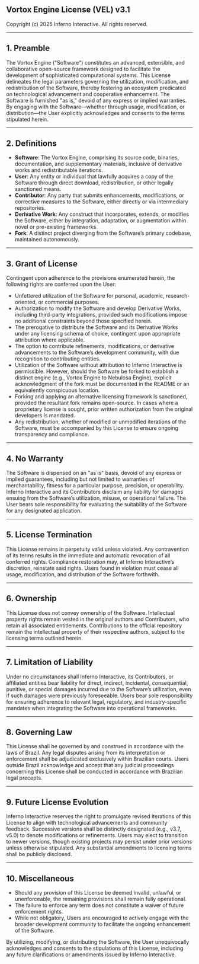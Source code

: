 ## **Vortox Engine License (VEL) v3.1**

Copyright (c) 2025 Inferno Interactive. All rights reserved.

---

## **1. Preamble**

The Vortox Engine ("Software") constitutes an advanced, extensible, and collaborative open-source framework designed to facilitate the development of sophisticated computational systems. This License delineates the legal parameters governing the utilization, modification, and redistribution of the Software, thereby fostering an ecosystem predicated on technological advancement and cooperative enhancement. The Software is furnished "as is," devoid of any express or implied warranties. By engaging with the Software—whether through usage, modification, or distribution—the User explicitly acknowledges and consents to the terms stipulated herein.

---

## **2. Definitions**

- **Software**: The Vortox Engine, comprising its source code, binaries, documentation, and supplementary materials, inclusive of derivative works and redistributable iterations.
- **User**: Any entity or individual that lawfully acquires a copy of the Software through direct download, redistribution, or other legally sanctioned means.
- **Contributor**: Any party that submits enhancements, modifications, or corrective measures to the Software, either directly or via intermediary repositories.
- **Derivative Work**: Any construct that incorporates, extends, or modifies the Software, either by integration, adaptation, or augmentation within novel or pre-existing frameworks.
- **Fork**: A distinct project diverging from the Software’s primary codebase, maintained autonomously.

---

## **3. Grant of License**

Contingent upon adherence to the provisions enumerated herein, the following rights are conferred upon the User:

- Unfettered utilization of the Software for personal, academic, research-oriented, or commercial purposes.
- Authorization to modify the Software and develop Derivative Works, including third-party integrations, provided such modifications impose no additional constraints beyond those specified herein.
- The prerogative to distribute the Software and its Derivative Works under any licensing schema of choice, contingent upon appropriate attribution where applicable.
- The option to contribute refinements, modifications, or derivative advancements to the Software’s development community, with due recognition to contributing entities.
- Utilization of the Software without attribution to Inferno Interactive is permissible. However, should the Software be forked to establish a distinct engine (e.g., Vortox Engine to Nebulosa Engine), explicit acknowledgment of the fork must be documented in the README or an equivalently conspicuous location.
- Forking and applying an alternative licensing framework is sanctioned, provided the resultant fork remains open-source. In cases where a proprietary license is sought, prior written authorization from the original developers is mandated.
- Any redistribution, whether of modified or unmodified iterations of the Software, must be accompanied by this License to ensure ongoing transparency and compliance.

---

## **4. No Warranty**

The Software is dispensed on an "as is" basis, devoid of any express or implied guarantees, including but not limited to warranties of merchantability, fitness for a particular purpose, precision, or operability. Inferno Interactive and its Contributors disclaim any liability for damages ensuing from the Software’s utilization, misuse, or operational failure. The User bears sole responsibility for evaluating the suitability of the Software for any designated application.

---

## **5. License Termination**

This License remains in perpetuity valid unless violated. Any contravention of its terms results in the immediate and automatic revocation of all conferred rights. Compliance restoration may, at Inferno Interactive’s discretion, reinstate said rights. Users found in violation must cease all usage, modification, and distribution of the Software forthwith.

---

## 6. **Ownership**

This License does not convey ownership of the Software. Intellectual property rights remain vested in the original authors and Contributors, who retain all associated entitlements. Contributions to the official repository remain the intellectual property of their respective authors, subject to the licensing terms outlined herein.

---

## **7. Limitation of Liability**

Under no circumstances shall Inferno Interactive, its Contributors, or affiliated entities bear liability for direct, indirect, incidental, consequential, punitive, or special damages incurred due to the Software’s utilization, even if such damages were previously foreseeable. Users bear sole responsibility for ensuring adherence to relevant legal, regulatory, and industry-specific mandates when integrating the Software into operational frameworks.

---

## **8. Governing Law**

This License shall be governed by and construed in accordance with the laws of Brazil. Any legal disputes arising from its interpretation or enforcement shall be adjudicated exclusively within Brazilian courts. Users outside Brazil acknowledge and accept that any judicial proceedings concerning this License shall be conducted in accordance with Brazilian legal precepts.

---

## **9. Future License Evolution**

Inferno Interactive reserves the right to promulgate revised iterations of this License to align with technological advancements and community feedback. Successive versions shall be distinctly designated (e.g., v3.7, v5.0) to denote modifications or refinements. Users may elect to transition to newer versions, though existing projects may persist under prior versions unless otherwise stipulated. Any substantial amendments to licensing terms shall be publicly disclosed.

---

## **10. Miscellaneous**

- Should any provision of this License be deemed invalid, unlawful, or unenforceable, the remaining provisions shall remain fully operational.
- The failure to enforce any term does not constitute a waiver of future enforcement rights.
- While not obligatory, Users are encouraged to actively engage with the broader development community to facilitate the ongoing enhancement of the Software.

By utilizing, modifying, or distributing the Software, the User unequivocally acknowledges and consents to the stipulations of this License, including any future clarifications or amendments issued by Inferno Interactive.
